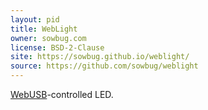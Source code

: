 ```yaml
---
layout: pid
title: WebLight
owner: sowbug.com
license: BSD-2-Clause
site: https://sowbug.github.io/weblight/
source: https://github.com/sowbug/weblight
---
```

[WebUSB](https://reillyeon.github.io/webusb/)-controlled LED.
